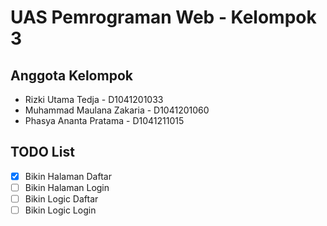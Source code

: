 # UAS Pemrograman Web - Kelompok 3

## Anggota Kelompok

- Rizki Utama Tedja - D1041201033
- Muhammad Maulana Zakaria - D1041201060
- Phasya Ananta Pratama - D1041211015

## TODO List

- [x] Bikin Halaman Daftar
- [ ] Bikin Halaman Login
- [ ] Bikin Logic Daftar
- [ ] Bikin Logic Login
